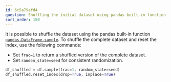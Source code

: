 ```yaml
---
id: 6c5a79afd4
question: Shuffling the initial dataset using pandas built-in function
sort_order: 150
---
```


It is possible to shuffle the dataset using the pandas built-in function [`pandas.DataFrame.sample`](https://pandas.pydata.org/docs/reference/api/pandas.DataFrame.sample.html). To shuffle the complete dataset and reset the index, use the following commands:

- Set `frac=1` to return a shuffled version of the complete dataset.
- Set `random_state=seed` for consistent randomization.

```python
df_shuffled = df.sample(frac=1, random_state=seed)
df_shuffled.reset_index(drop=True, inplace=True)
```
